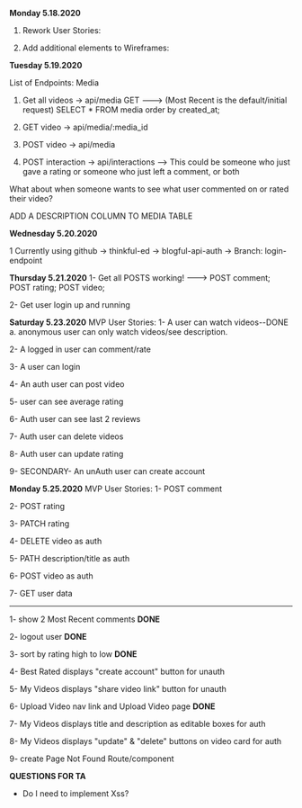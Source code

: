 **Monday 5.18.2020**
1. Rework User Stories:

2. Add additional elements to Wireframes:

**Tuesday 5.19.2020**

List of Endpoints:
Media
1. Get all videos -> api/media GET
---> (Most Recent is the default/initial request) SELECT * FROM media order by created_at;

2. GET video -> api/media/:media_id

3. POST video -> api/media

4. POST interaction -> api/interactions
--> This could be someone who just gave a rating
    or someone who just left a comment, or both

What about when someone wants to see what user commented on or rated their video?


ADD A DESCRIPTION COLUMN TO MEDIA TABLE

**Wednesday 5.20.2020**

1 Currently using github -> thinkful-ed -> blogful-api-auth -> Branch: login-endpoint 

**Thursday 5.21.2020**
1- Get all POSTS working!
---> POST comment; POST rating; POST video;

2- Get user login up and running 

**Saturday 5.23.2020**
MVP User Stories:
1- A user can watch videos--DONE
    a. anonymous user can only watch videos/see description.

2- A logged in user can comment/rate

3- A user can login

4- An auth user can post video 

5- user can see average rating

6- Auth user can see last 2 reviews

7- Auth user can delete videos

8- Auth user can update rating

9- SECONDARY- An unAuth user can create account

**Monday 5.25.2020**
MVP User Stories:
1- POST comment

2- POST rating

3- PATCH rating

4- DELETE video as auth

5- PATH description/title as auth

6- POST video as auth

7- GET user data

****

1- show 2 Most Recent comments **DONE**

2- logout user **DONE**

3- sort by rating high to low **DONE**

4- Best Rated displays "create account" button for unauth

5- My Videos displays "share video link" button for unauth

6- Upload Video nav link and Upload Video page **DONE**

7- My Videos displays title and description as editable boxes for auth

8- My Videos displays "update" & "delete" buttons on video card for auth

9- create Page Not Found Route/component

**QUESTIONS FOR TA**
- Do I need to implement Xss?